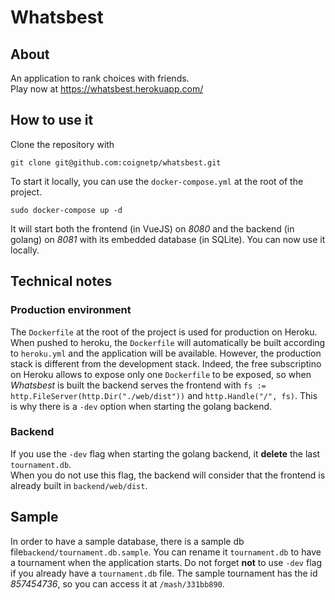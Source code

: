 # Whatsbest
## About
An application to rank choices with friends.  
Play now at <https://whatsbest.herokuapp.com/>

## How to use it
Clone the repository with
```
git clone git@github.com:coignetp/whatsbest.git
```
To start it locally, you can use the `docker-compose.yml` at the root of the project.
```
sudo docker-compose up -d
```
It will start both the frontend (in VueJS) on *8080* and the backend (in golang) on *8081* with its embedded database (in SQLite). You can now use it locally.

## Technical notes
### Production environment
The `Dockerfile` at the root of the project is used for production on Heroku. When pushed to heroku, the `Dockerfile` will automatically be built according to `heroku.yml` and the application will be available.
However, the production stack is different from the development stack. Indeed, the free subscriptino on Heroku allows to expose only one `Dockerfile` to be exposed, so when *Whatsbest* is built the backend serves the frontend with `fs := http.FileServer(http.Dir("./web/dist"))` and `http.Handle("/", fs)`. This is why there is a `-dev` option when starting the golang backend.

### Backend
If you use the `-dev` flag when starting the golang backend, it **delete** the last `tournament.db`.  
When you do not use this flag, the backend will consider that the frontend is already built in `backend/web/dist`.

## Sample
In order to have a sample database, there is a sample db file`backend/tournament.db.sample`. You can rename it `tournament.db` to have a tournament when the application starts. Do not forget **not** to use `-dev` flag if you already have a `tournament.db` file. The sample tournament has the id *857454736*, so you can access it at `/mash/331bb890`.